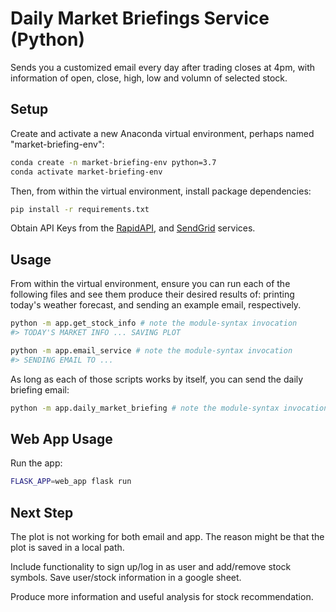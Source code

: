 # Daily Market Briefings Service (Python)

Sends you a customized email every day after trading closes at 4pm, with information of open, close, high, low and volumn of selected stock.

## Setup

Create and activate a new Anaconda virtual environment, perhaps named "market-briefing-env":

```sh
conda create -n market-briefing-env python=3.7
conda activate market-briefing-env
```

Then, from within the virtual environment, install package dependencies:

```sh
pip install -r requirements.txt
```

Obtain API Keys from the [RapidAPI](https://rapidapi.com/apidojo/api/yahoo-finance1/details), and [SendGrid](https://app.sendgrid.com/settings/api_keys) services.

## Usage

From within the virtual environment, ensure you can run each of the following files and see them produce their desired results of: printing today's weather forecast, and sending an example email, respectively.

```sh
python -m app.get_stock_info # note the module-syntax invocation
#> TODAY'S MARKET INFO ... SAVING PLOT
```

```sh
python -m app.email_service # note the module-syntax invocation
#> SENDING EMAIL TO ...
```

As long as each of those scripts works by itself, you can send the daily briefing email:

```sh
python -m app.daily_market_briefing # note the module-syntax invocation
```

## Web App Usage

Run the app:

```sh
FLASK_APP=web_app flask run
```

## Next Step

The plot is not working for both email and app. The reason might be that the plot is saved in a local path.

Include functionality to sign up/log in as user and add/remove stock symbols. Save user/stock information in a google sheet.

Produce more information and useful analysis for stock recommendation.